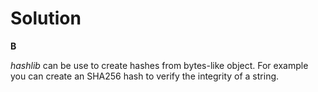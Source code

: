 # Solution

**B**

*hashlib* can be use to create hashes from bytes-like object. For example you can create an SHA256 hash to verify the integrity of a string.

